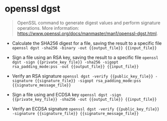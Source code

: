 # openssl dgst
> OpenSSL command to generate digest values and perform signature operations.
> More information: <https://www.openssl.org/docs/manmaster/man1/openssl-dgst.html>.

- Calculate the SHA256 digest for a file, saving the result to a specific file
`openssl dgst -sha256 -binary -out {{output_file}} {{input_file}}`

- Sign a file using an RSA key, saving the result to a specific file
`openssl dgst -sign {{private_key_file}} -sha256 -sigopt rsa_padding_mode:pss -out {{output_file}} {{input_file}}`

- Verify an RSA signature
`openssl dgst -verify {{public_key_file}} -signature {{signature_file}} -sigopt rsa_padding_mode:pss {{signature_message_file}}`

- Sign a file using and ECDSA key
`openssl dgst -sign {{private_key_file}} -sha256 -out {{output_file}} {{input_file}}`

- Verify an ECDSA signature
`openssl dgst -verify {{public_key_file}} -signature {{signature_file}} {{signature_message_file}}`
